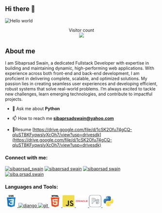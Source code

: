 ## Hi there 👋

<img src="https://raw.githubusercontent.com/sagar-viradiya/sagar-viradiya/master/resources/banner.png" alt="Hello world">

<p align="center"> 
  Visitor count<br>
  <img src="https://profile-counter.glitch.me/sagar-viradiya/count.svg" />
</p>

## About me

I am Sibaprsad Swain, a dedicated Fullstack Developer with expertise in building and maintaining dynamic, high-performing web applications. With experience across both front-end and back-end development, I am proficient in delivering complete, scalable, and optimized solutions. My passion lies in creating seamless user experiences and developing efficient, robust systems that solve real-world problems. I’m always excited to tackle new challenges, learn emerging technologies, and contribute to impactful projects.

- 💬 Ask me about **Python**

- 📫 How to reach me **sibaprsadswain@yahoo.com**

- 📝Resume [https://drive.google.com/file/d/1cSK2Ofu74gCQ-qluSTBKFyqwslyXcOh7/view?usp=drivesdk](https://drive.google.com/file/d/1cSK2Ofu74gCQ-qluSTBKFyqwslyXcOh7/view?usp=drivesdk)

<h3 align="left">Connect with me:</h3>
<p align="left">
<a href="https://twitter.com/sibaprsad_swain" target="blank"><img align="center" src="https://raw.githubusercontent.com/rahuldkjain/github-profile-readme-generator/master/src/images/icons/Social/twitter.svg" alt="sibaprsad_swain" height="30" width="40" /></a>
<a href="https://linkedin.com/in/sibaprsad swain" target="blank"><img align="center" src="https://raw.githubusercontent.com/rahuldkjain/github-profile-readme-generator/master/src/images/icons/Social/linked-in-alt.svg" alt="sibaprsad swain" height="30" width="40" /></a>
<a href="https://fb.com/sibaprsad swain" target="blank"><img align="center" src="https://raw.githubusercontent.com/rahuldkjain/github-profile-readme-generator/master/src/images/icons/Social/facebook.svg" alt="sibaprsad swain" height="30" width="40" /></a>
<a href="https://instagram.com/siba.prsad.swain" target="blank"><img align="center" src="https://raw.githubusercontent.com/rahuldkjain/github-profile-readme-generator/master/src/images/icons/Social/instagram.svg" alt="siba.prsad.swain" height="30" width="40" /></a>
</p>

<h3 align="left">Languages and Tools:</h3>
<p align="left"> <a href="https://www.w3schools.com/css/" target="_blank" rel="noreferrer"> <img src="https://raw.githubusercontent.com/devicons/devicon/master/icons/css3/css3-original-wordmark.svg" alt="css3" width="40" height="40"/> </a> <a href="https://www.djangoproject.com/" target="_blank" rel="noreferrer"> <img src="https://cdn.worldvectorlogo.com/logos/django.svg" alt="django" width="40" height="40"/> </a> <a href="https://git-scm.com/" target="_blank" rel="noreferrer"> <img src="https://www.vectorlogo.zone/logos/git-scm/git-scm-icon.svg" alt="git" width="40" height="40"/> </a> <a href="https://www.w3.org/html/" target="_blank" rel="noreferrer"> <img src="https://raw.githubusercontent.com/devicons/devicon/master/icons/html5/html5-original-wordmark.svg" alt="html5" width="40" height="40"/> </a> <a href="https://developer.mozilla.org/en-US/docs/Web/JavaScript" target="_blank" rel="noreferrer"> <img src="https://raw.githubusercontent.com/devicons/devicon/master/icons/javascript/javascript-original.svg" alt="javascript" width="40" height="40"/> </a> <a href="https://www.oracle.com/" target="_blank" rel="noreferrer"> <img src="https://raw.githubusercontent.com/devicons/devicon/master/icons/oracle/oracle-original.svg" alt="oracle" width="40" height="40"/> </a> <a href="https://www.photoshop.com/en" target="_blank" rel="noreferrer"> <img src="https://raw.githubusercontent.com/devicons/devicon/master/icons/photoshop/photoshop-line.svg" alt="photoshop" width="40" height="40"/> </a> <a href="https://www.python.org" target="_blank" rel="noreferrer"> <img src="https://raw.githubusercontent.com/devicons/devicon/master/icons/python/python-original.svg" alt="python" width="40" height="40"/> </a> </p>
